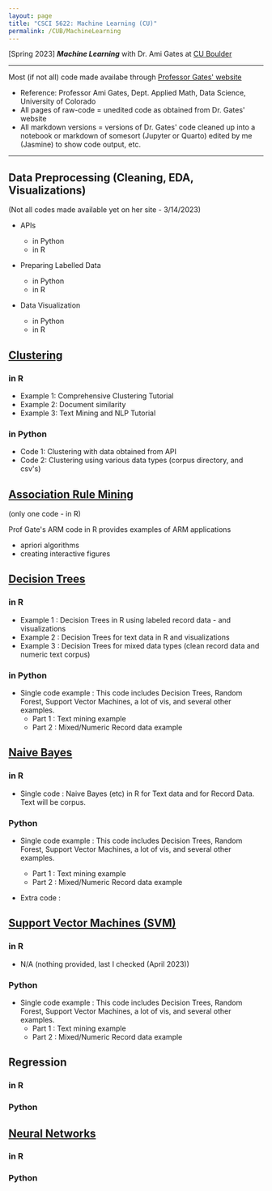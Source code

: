 ```yaml
---
layout: page
title: "CSCI 5622: Machine Learning (CU)"
permalink: /CUB/MachineLearning
---
```


[Spring 2023] ***Machine Learning*** with Dr. Ami Gates at [CU Boulder](../../CUB.md)

---

Most (if not all) code made availabe through [Professor Gates' website](https://gatesboltonanalytics.com/)

- Reference: Professor Ami Gates, Dept. Applied Math, Data Science, University of Colorado
- All pages of raw-code = unedited code as obtained from Dr. Gates' website
- All markdown versions = versions of Dr. Gates' code cleaned up into a notebook or markdown of somesort (Jupyter or Quarto) edited by me (Jasmine) to show code output, etc.

---

## Data Preprocessing (Cleaning, EDA, Visualizations)

(Not all codes made available yet on her site - 3/14/2023)
- APIs
    - in Python
    - in R

- Preparing Labelled Data
    - in Python
    - in R
- Data Visualization
    - in Python
    - in R

## [Clustering](Clustering/CUB-ML_Clustering.md)

### in R

- Example 1: Comprehensive Clustering Tutorial
- Example 2: Document similarity
- Example 3: Text Mining and NLP Tutorial

### in Python

- Code 1: Clustering with data obtained from API
- Code 2: Clustering using various data types (corpus directory, and csv's)

## [Association Rule Mining](ARM/CUB-ML_ARM.md)

(only one code - in R)

Prof Gate's ARM code in R provides examples of ARM applications
- apriori algorithms
- creating interactive figures

## [Decision Trees](DecisionTrees/CUB-ML_DT.md)
### in R
- Example 1 : Decision Trees in R using labeled record data - and visualizations
- Example 2 : Decision Trees for text data in R and visualizations
- Example 3 : Decision Trees for mixed data types (clean record data and numeric text corpus)

### in Python
- Single code example : This code includes Decision Trees, Random Forest, Support Vector Machines, a lot of vis, and several other examples.
    - Part 1 : Text mining example
    - Part 2 : Mixed/Numeric Record data example

## [Naive Bayes](NaiveBayes/CUB-ML_NB.md)
### in R
- Single code : Naive Bayes (etc) in R for Text data and for Record Data. Text will be corpus.

### Python

- Single code example : This code includes Decision Trees, Random Forest, Support Vector Machines, a lot of vis, and several other examples. 
    - Part 1 : Text mining example
    - Part 2 : Mixed/Numeric Record data example

- Extra code : 


## [Support Vector Machines (SVM)](SVM/CUB-ML_SVM.qmd)
### in R
- N/A (nothing provided, last I checked (April 2023))

### Python

- Single code example : This code includes Decision Trees, Random Forest, Support Vector Machines, a lot of vis, and several other examples. 
    - Part 1 : Text mining example
    - Part 2 : Mixed/Numeric Record data example

## Regression
### in R

### Python


## [Neural Networks](NN/CUB-ML_NN.qmd)
### in R

### Python